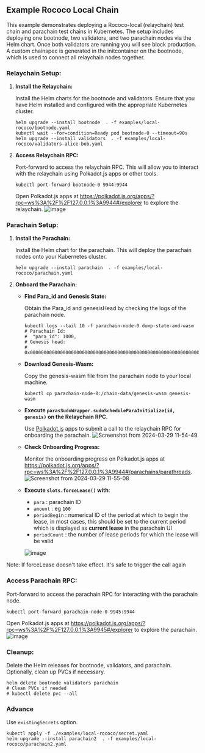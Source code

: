 ## Example Rococo Local Chain
This example demonstrates deploying a Rococo-local (relaychain) test chain and parachain test chains in Kubernetes. 
The setup includes deploying one bootnode, two validators, and two parachain nodes via the Helm chart. 
Once both validators are running you will see block production. 
A custom chainspec is generated in the initcontainer on the bootnode, which is used to connect all relaychain nodes together.

### Relaychain Setup:
1. **Install the Relaychain:**
   
   Install the Helm charts for the bootnode and validators. Ensure that you have Helm installed and configured with the appropriate Kubernetes cluster.
   ```shell
   helm upgrade --install bootnode  . -f examples/local-rococo/bootnode.yaml
   kubectl wait --for=condition=Ready pod bootnode-0 --timeout=90s
   helm upgrade --install validators  . -f examples/local-rococo/validators-alice-bob.yaml
   ```

3. **Access Relaychain RPC:**
   
   Port-forward to access the relaychain RPC. This will allow you to interact with the relaychain using Polkadot.js apps or other tools.
   ```shell
   kubectl port-forward bootnode-0 9944:9944
   ```
   Open Polkadot.js apps at https://polkadot.js.org/apps/?rpc=ws%3A%2F%2F127.0.0.1%3A9944#/explorer to explore the relaychain.
   ![image](https://github.com/paritytech/helm-charts/assets/24387396/c6183545-b423-46f5-b376-f30bf3f2e5f6)


### Parachain Setup:
1. **Install the Parachain:**
   
   Install the Helm chart for the parachain. This will deploy the parachain nodes onto your Kubernetes cluster.
   ```shell
   helm upgrade --install parachain  . -f examples/local-rococo/parachain.yaml
   ```

2. **Onboard the Parachain:**
   - **Find Para_id and Genesis State:**
     
     Obtain the Para_id and genesisHead by checking the logs of the parachain node.
     ```shell
     kubectl logs --tail 10 -f parachain-node-0 dump-state-and-wasm
     # Parachain Id: 
     #  "para_id": 1000,
     # Genesis head:  
     # 0x00000000000000000000000000000000000000000000000000000000000000000061dc4546910e4a874f59af705dd079344ecb7759f526cf86cf21db67473d0b4f03170a2e7597b7b7e3d84c05391d139a62b157e78786d8c082f29dcf4c11131400
     ```
   - **Download Genesis-Wasm:**
     
     Copy the genesis-wasm file from the parachain node to your local machine.
     ```shell
     kubectl cp parachain-node-0:/chain-data/genesis-wasm genesis-wasm
     ```
   - **Execute `parasSudoWrapper.sudoScheduleParaInitialize(id, genesis)` on the Relaychain RPC.**
     
     Use [Polkadot.js](https://polkadot.js.org/apps/?rpc=ws%3A%2F%2F127.0.0.1%3A9944#/sudo) apps to submit a call to the relaychain RPC for onboarding the parachain.
     ![Screenshot from 2024-03-29 11-54-49](https://github.com/paritytech/helm-charts/assets/24387396/1c0a178e-f842-4cfa-97f7-22c08f40b2ce)

   - **Check Onboarding Progress:**
     
     Monitor the onboarding progress on Polkadot.js apps at https://polkadot.js.org/apps/?rpc=ws%3A%2F%2F127.0.0.1%3A9944#/parachains/parathreads.
     ![Screenshot from 2024-03-29 11-55-08](https://github.com/paritytech/helm-charts/assets/24387396/8de4849c-e212-4e61-a348-5bcab9cc32a6)
   - **Execute `slots.forceLease()` with**:
        * `para` : parachain ID
        * `amount` : eg `100`
        * `periodBegin` : numerical ID of the period at which to begin the lease,  in most cases, this should be set to the current period which is displayed as **current lease** in the parachain UI
        * `periodCount` : the number of lease periods for which the lease will be valid
     
     ![image](https://github.com/paritytech/helm-charts/assets/24387396/0e4362fa-4987-4b9e-a9a9-4709e476bb7c)


Note: If forceLease doesn't take effect. It's safe to trigger the call again

### Access Parachain RPC:
Port-forward to access the parachain RPC for interacting with the parachain node.
```shell
kubectl port-forward parachain-node-0 9945:9944
```
Open Polkadot.js apps at https://polkadot.js.org/apps/?rpc=ws%3A%2F%2F127.0.0.1%3A9945#/explorer to explore the parachain.
![image](https://github.com/paritytech/helm-charts/assets/24387396/cbf12f54-18b5-443c-892d-7632fe790b88)


### Cleanup:
Delete the Helm releases for bootnode, validators, and parachain. Optionally, clean up PVCs if necessary.
```shell
helm delete bootnode validators parachain
# Clean PVCs if needed
# kubectl delete pvc --all
```

### Advance
Use `existingSecrets` option. 

```shell
kubectl apply -f ./examples/local-rococo/secret.yaml
helm upgrade --install parachain2  . -f examples/local-rococo/parachain2.yaml
```